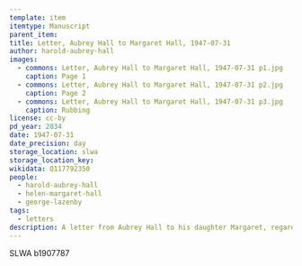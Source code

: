 ```yaml
---
template: item
itemtype: Manuscript
parent_item: 
title: Letter, Aubrey Hall to Margaret Hall, 1947-07-31
author: harold-aubrey-hall
images:
  - commons: Letter, Aubrey Hall to Margaret Hall, 1947-07-31 p1.jpg
    caption: Page 1
  - commons: Letter, Aubrey Hall to Margaret Hall, 1947-07-31 p2.jpg
    caption: Page 2
  - commons: Letter, Aubrey Hall to Margaret Hall, 1947-07-31 p3.jpg
    caption: Rubbing
license: cc-by
pd_year: 2034
date: 1947-07-31
date_precision: day
storage_location: slwa
storage_location_key: 
wikidata: Q117792350
people:
  - harold-aubrey-hall
  - helen-margaret-hall
  - george-lazenby
tags:
  - letters
description: A letter from Aubrey Hall to his daughter Margaret, regarding his grandfather George Lazenby.
---
```


SLWA b1907787
